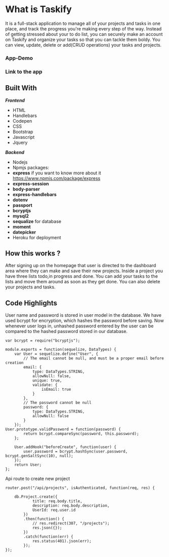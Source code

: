 # What is Taskify
It is a full-stack application to manage all of your projects and tasks in one place, and track the progress you're making every step of the way.
Instead of getting stressed about your to do list, you can securely make an account on Taskify and organize your tasks so that you can tackle them boldy. 
You can view, update, delete or add(CRUD operations) your tasks and projects.

### App-Demo


### Link to the app

## Built With

***Frontend***
- HTML
- Handlebars
- Codepen
- CSS
- Bootstrap
- Javascript
- Jquery

***Backend***
- Nodejs
- Npmjs packages: 
- **express**  if you want to know more about it https://www.npmjs.com/package/express
- **express-session**
- **body-parser**
- **express-handlebars**
- **dotenv**
- **passport**
- **bcryptjs**
- **mysql2**
- **sequalize** for database
- **moment**
- **datepicker**
- Heroku for deployment

## How this works ?
 After signing up on the homepage that user is directed to the dashboard area where they can make and save their new projects. Inside a project you have three lists todo,in progress and done. You can add your tasks to the lists and move them around as soon as they get done. You can also delete your projects and tasks. 
 
 ## Code Highlights

User name and password is stored in user model in the database. We have used bcrypt for encryption, which hashes the password before saving.
Now whenever user logs in, unhashed password entered by the user can be compared to the hashed password stored in our database.



```
var bcrypt = require("bcryptjs");

module.exports = function(sequelize, DataTypes) {
    var User = sequelize.define("User", {
        // The email cannot be null, and must be a proper email before creation
        email: {
            type: DataTypes.STRING,
            allowNull: false,
            unique: true,
            validate: {
                isEmail: true
            }
        },
        // The password cannot be null
        password: {
            type: DataTypes.STRING,
            allowNull: false
        }
    });
User.prototype.validPassword = function(password) {
        return bcrypt.compareSync(password, this.password);
    };
    
    User.addHook("beforeCreate", function(user) {
        user.password = bcrypt.hashSync(user.password, bcrypt.genSaltSync(10), null);
    });
    return User;
};

```
Api route to create new project

```
router.post("/api/projects", isAuthenticated, function(req, res) {

    db.Project.create({
            title: req.body.title,
            description: req.body.description,
            UserId: req.user.id
        })
        .then(function() {
            // res.redirect(307, "/projects");
            res.json({});
        })
        .catch(function(err) {
            res.status(401).json(err);
        });
});

```